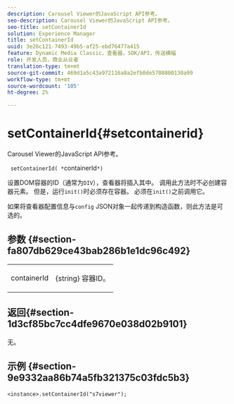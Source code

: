 ```yaml
---
description: Carousel Viewer的JavaScript API参考。
seo-description: Carousel Viewer的JavaScript API参考。
seo-title: setContainerId
solution: Experience Manager
title: setContainerId
uuid: 3e26c121-7493-49b5-af25-ebd76477a415
feature: Dynamic Media Classic，查看器，SDK/API，传送横幅
role: 开发人员，商业从业者
translation-type: tm+mt
source-git-commit: 469d1a5c43a972116a8a2efb0de5708800130a99
workflow-type: tm+mt
source-wordcount: '105'
ht-degree: 2%

---
```



# setContainerId{#setcontainerid}

Carousel Viewer的JavaScript API参考。

` setContainerId( *`containerId`*)`

设置DOM容器的ID（通常为`DIV`），查看器将插入其中。 调用此方法时不必创建容器元素。 但是，运行`init()`时必须存在容器。 必须在`init()`之前调用它。

如果将查看器配置信息与`config` JSON对象一起传递到构造函数，则此方法是可选的。

## 参数 {#section-fa807db629ce43bab286b1e1dc96c492}

<table id="table_896DFF34A68A403DB93A6D597461A573"> 
 <tbody> 
  <tr> 
   <td colname="col1"> <p> <span class="codeph"> <span class="varname"> containerId  </span> </span> </p> </td> 
   <td colname="col2"> <p> <span class="codeph"> {string} </span> 容器ID。 </p> </td> 
  </tr> 
 </tbody> 
</table>

## 返回{#section-1d3cf85bc7cc4dfe9670e038d02b9101}

无。

## 示例 {#section-9e9332aa86b74a5fb321375c03fdc5b3}

```
<instance>.setContainerId("s7viewer");
```

